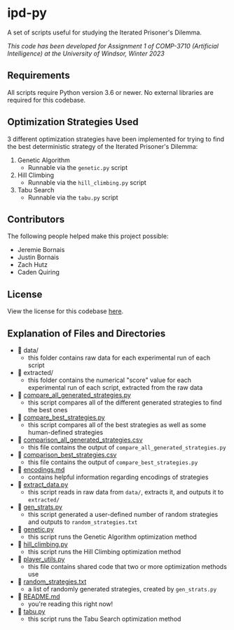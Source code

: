 # ipd-py

A set of scripts useful for studying the Iterated Prisoner's Dilemma.

*This code has been developed for Assignment 1 of COMP-3710 (Artificial Intelligence) at the University of Windsor, Winter 2023*

## Requirements

All scripts require Python version 3.6 or newer. No external libraries are required for this codebase.

## Optimization Strategies Used

3 different optimization strategies have been implemented for trying to find the best deterministic strategy of the Iterated Prisoner's Dilemma:

1. Genetic Algorithm
    - Runnable via the `genetic.py` script
2. Hill Climbing
    - Runnable via the `hill_climbing.py` script
3. Tabu Search
    - Runnable via the `tabu.py` script

## Contributors

The following people helped make this project possible:

- Jeremie Bornais
- Justin Bornais
- Zach Hutz
- Caden Quiring

## License

View the license for this codebase [here](LICENSE).

## Explanation of Files and Directories

- 📂 data/
  - this folder contains raw data for each experimental run of each script
- 📂 extracted/
  - this folder contains the numerical "score" value for each experimental run of each script, extracted from the raw data
- 🐍 [compare_all_generated_strategies.py](compare_all_generated_strategies.py)
  - this script compares all of the different generated strategies to find the best ones
- 🐍 [compare_best_strategies.py](compare_best_strategies.py)
  - this script compares all of the best strategies as well as some human-defined strategies
- 📃 [comparison_all_generated_strategies.csv](comparison_all_generated_strategies.csv)
  - this file contains the output of `compare_all_generated_strategies.py`
- 📃 [comparison_best_strategies.csv](comparison_best_strategies.csv)
  - this file contains the output of `compare_best_strategies.py`
- 📃 [encodings.md](encodings.md)
  - contains helpful information regarding encodings of strategies
- 🐍 [extract_data.py](extract_data.py)
  - this script reads in raw data from `data/`, extracts it, and outputs it to `extracted/`
- 🐍 [gen_strats.py](gen_strats.py)
  - this script generated a user-defined number of random strategies and outputs to `random_strategies.txt`
- 🐍 [genetic.py](genetic.py)
  - this script runs the Genetic Algorithm optimization method
- 🐍 [hill_climbing.py](hill_climbing.py)
  - this script runs the Hill Climbing optimization method
- 🐍 [player_utils.py](hill_climbing.py)
  - this file contains shared code that two or more optimization methods use
- 📃 [random_strategies.txt](random_strategies.txt)
  - a list of randomly generated strategies, created by `gen_strats.py`
- 📃 [README.md](README.md)
  - you're reading this right now!
- 🐍 [tabu.py](tabu.py)
  - this script runs the Tabu Search optimization method
